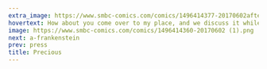 ```yaml
---
extra_image: https://www.smbc-comics.com/comics/1496414377-20170602after.png
hovertext: How about you come over to my place, and we discuss it while eating 1/400th of my rations and water supply.
image: https://www.smbc-comics.com/comics/1496414360-20170602 (1).png
next: a-frankenstein
prev: press
title: Precious
---
```

